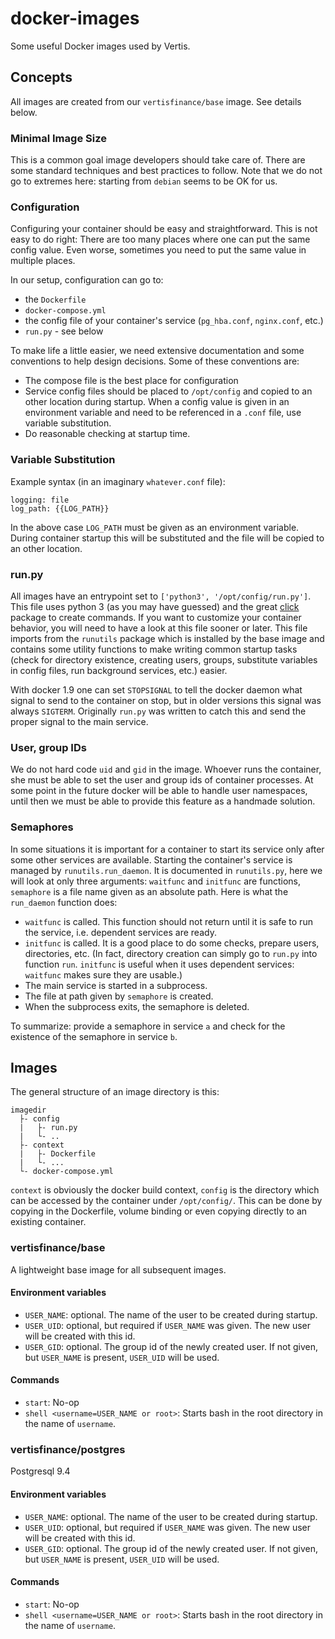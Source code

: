 # docker-images
Some useful Docker images used by Vertis.

## Concepts
All images are created from our ```vertisfinance/base``` image. See details below.

### Minimal Image Size
This is a common goal image developers should take care of. There are some standard techniques and best practices to follow. Note that we do not go to extremes here: starting from ```debian``` seems to be OK for us.

### Configuration
Configuring your container should be easy and straightforward.
This is not easy to do right: There are too many places where one can put the same config value. Even worse, sometimes you need to put the same value in multiple places.

In our setup, configuration can go to:
- the ```Dockerfile```
- ```docker-compose.yml```
- the config file of your container's service (```pg_hba.conf```, ```nginx.conf```, etc.)
- ```run.py``` - see below

To make life a little easier, we need extensive documentation and some conventions to help design decisions. Some of these conventions are:
- The compose file is the best place for configuration
- Service config files should be placed to ```/opt/config``` and copied to an other location during startup. When a config value is given in an environment variable and need to be referenced in a ```.conf``` file, use variable substitution.
- Do reasonable checking at startup time.

### Variable Substitution
Example syntax (in an imaginary ```whatever.conf``` file):
```
logging: file
log_path: {{LOG_PATH}}
```
In the above case ```LOG_PATH``` must be given as an environment variable. During container startup this will be substituted and the file will be copied to an other location.

### run.py
All images have an entrypoint set to ```['python3', '/opt/config/run.py']```. This file uses python 3 (as you may have guessed) and the great [click](http://click.pocoo.org/5/) package to create commands. If you want to customize your container behavior, you will need to have a look at this file sooner or later.
This file imports from the ```runutils``` package which is installed by the base image and contains some utility functions to make writing common startup tasks (check for directory existence, creating users, groups, substitute variables in config files, run background services, etc.) easier.

With docker 1.9 one can set ```STOPSIGNAL``` to tell the docker daemon what signal to send to the container on stop, but in older versions this signal was always ```SIGTERM```. Originally ```run.py``` was written to catch this and send the proper signal to the main service.

### User, group IDs
We do not hard code ```uid``` and ```gid``` in the image. Whoever runs the container, she must be able to set the user and group ids of container processes. At some point in the future docker will be able to handle user namespaces, until then we must be able to provide this feature as a handmade solution.

### Semaphores
In some situations it is important for a container to start its service only after some other services are available. Starting the container's service is managed by ```runutils.run_daemon```. It is documented in ```runutils.py```, here we will look at only three arguments: ```waitfunc``` and ```initfunc``` are functions, ```semaphore``` is a file name given as an absolute path. Here is what the ```run_daemon``` function does:
- ```waitfunc``` is called. This function should not return until it is safe to run the service, i.e. dependent services are ready.
- ```initfunc``` is called. It is a good place to do some checks, prepare users, directories, etc. (In fact, directory creation can simply go to ```run.py``` into function ```run```. ```initfunc``` is useful when it uses dependent services: ```waitfunc``` makes sure they are usable.)
- The main service is started in a subprocess.
- The file at path given by ```semaphore``` is created.
- When the subprocess exits, the semaphore is deleted.

To summarize: provide a semaphore in service ```a``` and check for the existence of the semaphore in service ```b```.

## Images
The general structure of an image directory is this:
```
imagedir
  ├- config
  |   ├- run.py
  |   └- ..
  ├- context
  |   ├- Dockerfile
  |   └- ...
  └- docker-compose.yml
```
```context``` is obviously the docker build context, ```config``` is the directory which can be accessed by the container under ```/opt/config/```. This can be done by copying in the Dockerfile, volume binding or even copying directly to an existing container.

### vertisfinance/base
A lightweight base image for all subsequent images.

#### Environment variables
- ```USER_NAME```: optional. The name of the user to be created during startup.
- ```USER_UID```: optional, but required if ```USER_NAME``` was given. The new user will be created with this id.
- ```USER_GID```: optional. The group id of the newly created user. If not given, but ```USER_NAME``` is present, ```USER_UID``` will be used.

#### Commands
- ```start```: No-op
- ```shell <username=USER_NAME or root>```: Starts bash in the root directory in the name of ```username```.

### vertisfinance/postgres
Postgresql 9.4

#### Environment variables
- ```USER_NAME```: optional. The name of the user to be created during startup.
- ```USER_UID```: optional, but required if ```USER_NAME``` was given. The new user will be created with this id.
- ```USER_GID```: optional. The group id of the newly created user. If not given, but ```USER_NAME``` is present, ```USER_UID``` will be used.

#### Commands
- ```start```: No-op
- ```shell <username=USER_NAME or root>```: Starts bash in the root directory in the name of ```username```.
